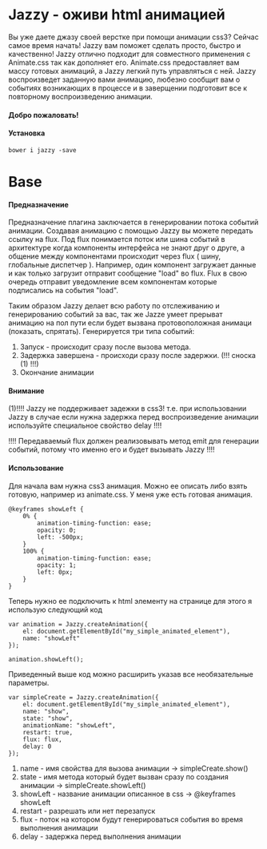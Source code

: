 # Jazzy - оживи html анимацией

Вы уже даете джазу своей верстке при помощи анимации css3? Сейчас самое время начать!
Jazzy вам поможет сделать просто, быстро и качественно!
Jazzy отлично подходит для совместного применения с Animate.css так как дополняет его.
Animate.css предоставляет вам массу готовых анимаций, а Jazzy легкий путь управляться с ней. Jazzy воспроизведет заданную вами анимацию, любезно сообщит вам о событиях возникающих в процессе и в заверщении подготовит все к повторному воспроизведению анимации.

#### Добро пожаловать!

#### Установка

`bower i jazzy -save`

<h1>Base</h1>
        
#### Предназначение

Предназначение плагина заключается в генерировании потока событий анимации. Создавая анимацию с помощью Jazzy вы можете передать ссылку на flux. Под flux понимается поток или шина событий в архитектуре когда компоненты интерфейса не знают друг о друге, а общение между компонентами происходит через flux ( шину, глобальные диспетчер ). Например, один компонент загружает данные и как только загрузит отправит сообщение "load" во flux. Flux в свою очередь отправит уведомление всем компонентам которые подписались на события "load".

Таким образом Jazzy делает всю работу по отслеживанию и генерированию событий за вас, так же Jazze умеет прерыват анимацию на пол пути если будет вызвана протовоположная анимаци (показать, спрятать).
            Генерируется три типа событий:

1. Запуск - происходит сразу после вызова метода.
2. Задержка завершена - происходи сразу после задержки. (!!! сноска (1) !!!)
3. Окончание анимации
        
#### Внимание

(1)!!!! Jazzy не поддерживает задежки в css3! т.е. при использовании Jazzy в случае если нужна задержка перед воспроизведение анимации используйте специальное свойство delay !!!!

!!!! Передаваемый flux должен реализовывать метод emit для генерации событий, потому что именно его и будет вызывать Jazzy !!!!

#### Использование

Для начала вам нужна css3 анимация. Можно ее описать либо взять готовую, например из animate.css. У меня уже есть готовая анимация.
```
@keyframes showLeft {
    0% {
        animation-timing-function: ease;
        opacity: 0;
        left: -500px;
    }
    100% {
        animation-timing-function: ease;
        opacity: 1;
        left: 0px;
    }
}
```
Теперь нужно ее подключить к html элементу на странице для этого я использую следующий код

```
var animation = Jazzy.createAnimation({
    el: document.getElementById("my_simple_animated_element"),
    name: "showLeft"
});

animation.showLeft();
```
Приведенный выше код можно расширить указав все необязательные параметры.

```
var simpleCreate = Jazzy.createAnimation({
    el: document.getElementById("my_simple_animated_element"),
    name: "show",
    state: "show",
    animationName: "showLeft",
    restart: true,
    flux: flux,
    delay: 0
});
```

1. name - имя свойства для вызова анимации -> simpleCreate.show()
2. state - имя метода который будет вызван сразу по создания анимации -> simpleCreate.showLeft()
3. showLeft - название анимации описанное в css -> @keyframes showLeft
4. restart - разрешать или нет перезапуск
5. flux - поток на котором будут генерироваться события во время выполнения анимации
6. delay - задержка перед выполнения анимации